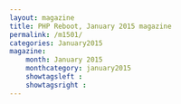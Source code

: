 ```yaml
---
layout: magazine
title: PHP Reboot, January 2015 magazine
permalink: /m1501/
categories: January2015
magazine:
    month: January 2015
    monthcategory: january2015
    showtagsleft :
    showtagsright :
---
```

